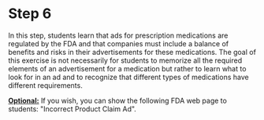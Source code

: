 # Step 6

In this step, students learn that ads for prescription medications are regulated by the FDA and that companies must include a balance of benefits and risks in their advertisements for these medications. The goal of this exercise is not necessarily for students to memorize all the required elements of an advertisement for a medication but rather to learn what to look for in an ad and to recognize that different types of medications have different requirements. 

[**Optional:**](https://www.fda.gov/drugs/prescription-drug-advertising/incorrect-product-claim-ad) If you wish, you can show the following FDA web page to students: "Incorrect Product Claim Ad". 
<!--needs link(s)!-->
